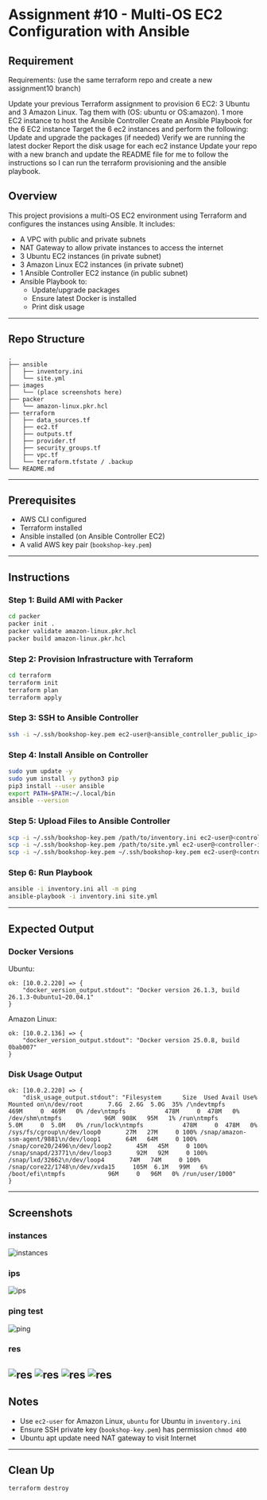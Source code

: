 # Assignment #10 - Multi-OS EC2 Configuration with Ansible

## Requirement
Requirements: (use the same terraform repo and create a new assignment10 branch)

Update your previous Terraform assignment to provision 6 EC2: 3 Ubuntu and 3 Amazon Linux. Tag them with (OS: ubuntu or OS:amazon). 1 more EC2 instance to host the Ansible Controller
Create an Ansible Playbook for the 6 EC2 instance
Target the 6 ec2 instances and perform the following:
Update and upgrade the packages (if needed)
Verify we are running the latest docker
Report the disk usage for each ec2 instance
Update your repo with a new branch and update the README file for me to follow the instructions so I can run the terraform provisioning and the ansible playbook.

## Overview
This project provisions a multi-OS EC2 environment using Terraform and configures the instances using Ansible. It includes:

- A VPC with public and private subnets
- NAT Gateway to allow private instances to access the internet
- 3 Ubuntu EC2 instances (in private subnet)
- 3 Amazon Linux EC2 instances (in private subnet)
- 1 Ansible Controller EC2 instance (in public subnet)
- Ansible Playbook to:
  - Update/upgrade packages
  - Ensure latest Docker is installed
  - Print disk usage

---

## Repo Structure
```
.
├── ansible
│   ├── inventory.ini
│   └── site.yml
├── images
│   └── (place screenshots here)
├── packer
│   └── amazon-linux.pkr.hcl
├── terraform
│   ├── data_sources.tf
│   ├── ec2.tf
│   ├── outputs.tf
│   ├── provider.tf
│   ├── security_groups.tf
│   ├── vpc.tf
│   └── terraform.tfstate / .backup
└── README.md
```

---

## Prerequisites
- AWS CLI configured
- Terraform installed
- Ansible installed (on Ansible Controller EC2)
- A valid AWS key pair (`bookshop-key.pem`)

---

## Instructions

###  Step 1: Build AMI with Packer
```bash
cd packer
packer init .
packer validate amazon-linux.pkr.hcl
packer build amazon-linux.pkr.hcl
```

### Step 2: Provision Infrastructure with Terraform
```bash
cd terraform
terraform init
terraform plan
terraform apply
```

###  Step 3: SSH to Ansible Controller
```bash
ssh -i ~/.ssh/bookshop-key.pem ec2-user@<ansible_controller_public_ip>
```

###  Step 4: Install Ansible on Controller
```bash
sudo yum update -y
sudo yum install -y python3 pip
pip3 install --user ansible
export PATH=$PATH:~/.local/bin
ansible --version
```

###  Step 5: Upload Files to Ansible Controller
```bash
scp -i ~/.ssh/bookshop-key.pem /path/to/inventory.ini ec2-user@<controller-ip>:~/inventory.ini
scp -i ~/.ssh/bookshop-key.pem /path/to/site.yml ec2-user@<controller-ip>:~/site.yml
scp -i ~/.ssh/bookshop-key.pem ~/.ssh/bookshop-key.pem ec2-user@<controller-ip>:~/bookshop-key.pem
```

###  Step 6: Run Playbook
```bash
ansible -i inventory.ini all -m ping
ansible-playbook -i inventory.ini site.yml
```

---

## Expected Output

### Docker Versions
Ubuntu:
```
ok: [10.0.2.220] => {
    "docker_version_output.stdout": "Docker version 26.1.3, build 26.1.3-0ubuntu1~20.04.1"
}
```
Amazon Linux:
```
ok: [10.0.2.136] => {
    "docker_version_output.stdout": "Docker version 25.0.8, build 0bab007"
}
```

### Disk Usage Output
```
ok: [10.0.2.220] => {
    "disk_usage_output.stdout": "Filesystem      Size  Used Avail Use% Mounted on\n/dev/root       7.6G  2.6G  5.0G  35% /\ndevtmpfs        469M     0  469M   0% /dev\ntmpfs           478M     0  478M   0% /dev/shm\ntmpfs            96M  908K   95M   1% /run\ntmpfs           5.0M     0  5.0M   0% /run/lock\ntmpfs           478M     0  478M   0% /sys/fs/cgroup\n/dev/loop0       27M   27M     0 100% /snap/amazon-ssm-agent/9881\n/dev/loop1       64M   64M     0 100% /snap/core20/2496\n/dev/loop2       45M   45M     0 100% /snap/snapd/23771\n/dev/loop3       92M   92M     0 100% /snap/lxd/32662\n/dev/loop4       74M   74M     0 100% /snap/core22/1748\n/dev/xvda15     105M  6.1M   99M   6% /boot/efi\ntmpfs            96M     0   96M   0% /run/user/1000"
}
```

---

## Screenshots

### instances
![instances](./images/instances.png)

### ips
![ips](./images/ips.png)

### ping test
![ping](./images/ping.png)

### res
![res](./images/res.png)
![res](./images/res2.png)
![res](./images/res3.png)
![res](./images/res4.png)
---

## Notes
- Use `ec2-user` for Amazon Linux, `ubuntu` for Ubuntu in `inventory.ini`
- Ensure SSH private key (`bookshop-key.pem`) has permission `chmod 400`
- Ubuntu apt update need NAT gateway to visit Internet

---

## Clean Up
```bash
terraform destroy
```
